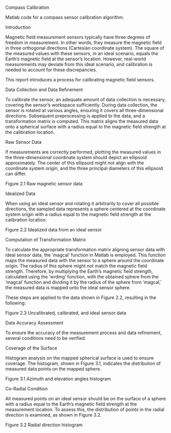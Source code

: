 Compass Calibration

Matlab code for a compass sensor calibration algorithm.

Introduction

Magnetic field measurement sensors typically have three degrees of freedom in measurement. In other words, they measure the magnetic field in three orthogonal directions (Cartesian coordinate system). The square of the measured values with these sensors, in an ideal scenario, equals the Earth’s magnetic field at the sensor’s location. However, real-world measurements may deviate from this ideal scenario, and calibration is needed to account for these discrepancies.

This report introduces a process for calibrating magnetic field sensors.

Data Collection and Data Refinement

To calibrate the sensor, an adequate amount of data collection is necessary, covering the sensor’s workspace sufficiently. During data collection, the sensor is rotated at various angles, ensuring it covers all three-dimensional directions. Subsequent preprocessing is applied to the data, and a transformation matrix is computed. This matrix aligns the measured data onto a spherical surface with a radius equal to the magnetic field strength at the calibration location.

Raw Sensor Data

If measurements are correctly performed, plotting the measured values in the three-dimensional coordinate system should depict an ellipsoid approximately. The center of this ellipsoid might not align with the coordinate system origin, and the three principal diameters of this ellipsoid can differ.

Figure 2.1 Raw magnetic sensor data

Idealized Data

When using an ideal sensor and rotating it arbitrarily to cover all possible directions, the sampled data represents a sphere centered at the coordinate system origin with a radius equal to the magnetic field strength at the calibration location.

Figure 2.2 Idealized data from an ideal sensor

Computation of Transformation Matrix

To calculate the appropriate transformation matrix aligning sensor data with ideal sensor data, the ‘magcal’ function in Matlab is employed. This function maps the measured data with the sensor to a sphere around the coordinate origin. The radius of this sphere might not match the magnetic field strength. Therefore, by multiplying the Earth’s magnetic field strength, calculated using the ‘wrdmg’ function, with the obtained sphere from the ‘magcal’ function and dividing it by the radius of the sphere from ‘magcal,’ the measured data is mapped onto the ideal sensor sphere.

These steps are applied to the data shown in Figure 2.2, resulting in the following:

Figure 2.3 Uncalibrated, calibrated, and ideal sensor data

Data Accuracy Assessment

To ensure the accuracy of the measurement process and data refinement, several conditions need to be verified.

Coverage of the Surface

Histogram analysis on the mapped spherical surface is used to ensure coverage. The histogram, shown in Figure 3.1, indicates the distribution of measured data points on the mapped sphere.

Figure 3.1 Azimuth and elevation angles histogram

Co-Radial Condition

All measured points on an ideal sensor should be on the surface of a sphere with a radius equal to the Earth’s magnetic field strength at the measurement location. To assess this, the distribution of points in the radial direction is examined, as shown in Figure 3.2.

Figure 3.2 Radial direction histogram
